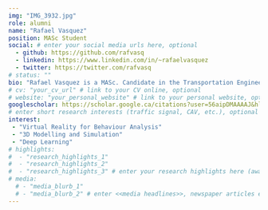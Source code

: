 ```yaml
---
img: "IMG_3932.jpg"
role: alumni
name: "Rafael Vasquez"
position: MASc Student
social: # enter your social media urls here, optional
  - github: https://github.com/rafvasq
  - linkedin: https://www.linkedin.com/in/~rafaelvasquez
  - twitter: https://twitter.com/rafvasq
# status: ""
bio: "Rafael Vasquez is a MASc. Candidate in the Transportation Engineering program at Ryerson University. He received his BSc. in Computer Science from Ryerson University during which he completed an internship at IBM and became involved with LiTrans as a research assistant. His research focuses on the development and application of Virtual Reality and Deep Learning within the context of mobility behaviour and autonomous vehicles."
# cv: "your_cv_url" # link to your CV online, optional
# website: "your_personal_website" # link to your personal website, optional
googlescholar: https://scholar.google.ca/citations?user=56aipDMAAAAJ&hl=en
# enter short research interests (traffic signal, CAV, etc.), optional
interest: 
 - "Virtual Reality for Behaviour Analysis"
 - "3D Modelling and Simulation" 
 - "Deep Learning"
# highlights:
#  - "research_highlights_1"
#  - "research_highlights_2"
#  - "research_highlights_3" # enter your research highlights here (awards, achievements, etc.), optional
# media:
  # - "media_blurb_1"
  # - "media_blurb_2" # enter <<media headlines>>, newspaper articles etc...
---
```

